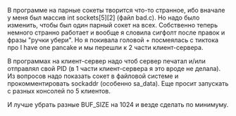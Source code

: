 В программе на парные сокеты творится что-то странное, ибо вначале у меня был массив int sockets[5][2] (файл bad.c). Но надо было изменить, чтобы был один парный сокет на всех. Собственно теперь немного странно работает и вообще я словила сигфолт после правок и фразы "ручки убери". Но я покивала головой + посмеялась с тиктока про I have onе pancake и мы перешли к 2 части клиент-сервера. 

В программах на клиент-сервер надо чтоб сервер печатал и/или отправлял свой PID (в 1 части клиент-сервера я это вроде не делала). Из вопросов надо показать сокет в файловой системе и прокомментировать sockaddr (особенно sa_data). Еще просит запускать с разных консолей по 5 клиентов.

И лучше убрать разные BUF_SIZE на 1024 и везде сделать по минимуму. 